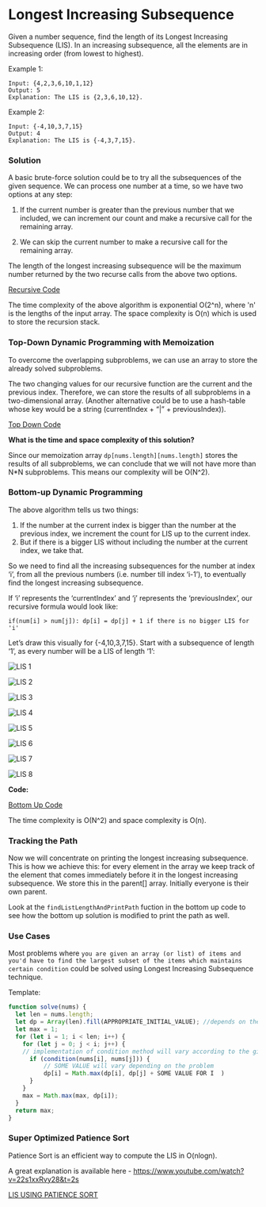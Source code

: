 # Longest Increasing Subsequence

Given a number sequence, find the length of its Longest Increasing Subsequence (LIS). In an increasing subsequence, all the elements are in increasing order (from lowest to highest).

Example 1:

```code
Input: {4,2,3,6,10,1,12}
Output: 5
Explanation: The LIS is {2,3,6,10,12}.
```

Example 2:

```code
Input: {-4,10,3,7,15}
Output: 4
Explanation: The LIS is {-4,3,7,15}.
```

### Solution

A basic brute-force solution could be to try all the subsequences of the given sequence. We can process one number at a time, so we have two options at any step:

1. If the current number is greater than the previous number that we included, we can increment our count and make a recursive call for the remaining array.

2. We can skip the current number to make a recursive call for the remaining array.

The length of the longest increasing subsequence will be the maximum number returned by the two recurse calls from the above two options.

[Recursive Code](../Longest-Increasing-Subsequence/lis-recursive.js)

The time complexity of the above algorithm is exponential O(2^n), where 'n' is the lengths of the input array. The space complexity is O(n) which is used to store the recursion stack.

### Top-Down Dynamic Programming with Memoization

To overcome the overlapping subproblems, we can use an array to store the already solved subproblems.

The two changing values for our recursive function are the current and the previous index. Therefore, we can store the results of all subproblems in a two-dimensional array. (Another alternative could be to use a hash-table whose key would be a string (currentIndex + “|” + previousIndex)).

[Top Down Code](../Longest-Increasing-Subsequence/lis-top-down.js)

**What is the time and space complexity of this solution?**

Since our memoization array `dp[nums.length][nums.length]` stores the results of all subproblems, we can conclude that we will not have more than N\*N subproblems. This means our complexity will be O(N^2).

### Bottom-up Dynamic Programming

The above algorithm tells us two things:

1. If the number at the current index is bigger than the number at the previous index, we increment the count for LIS up to the current index.
2. But if there is a bigger LIS without including the number at the current index, we take that.

So we need to find all the increasing subsequences for the number at index ‘i’, from all the previous numbers (i.e. number till index ‘i-1’), to eventually find the longest increasing subsequence.

If ‘i’ represents the ‘currentIndex’ and ‘j’ represents the ‘previousIndex’, our recursive formula would look like:

`if(num[i] > num[j]): dp[i] = dp[j] + 1 if there is no bigger LIS for 'i'`

Let’s draw this visually for {-4,10,3,7,15}. Start with a subsequence of length ‘1’, as every number will be a LIS of length ‘1’:

![LIS 1](../Images/lis1.png)

![LIS 2](../Images/lis2.png)

![LIS 3](../Images/lis3.png)

![LIS 4](../Images/lis4.png)

![LIS 5](../Images/lis5.png)

![LIS 6](../Images/lis6.png)

![LIS 7](../Images/lis7.png)

![LIS 8](../Images/lis8.png)

**Code:**

[Bottom Up Code](../Longest-Increasing-Subsequence/lis-bottom-up.js)

The time complexity is O(N^2) and space complexity is O(n).

### Tracking the Path

Now we will concentrate on printing the longest increasing subsequence. This is how we achieve this: for every element in the array we keep track of the element that comes immediately before it in the longest increasing subsequence. We store this in the parent[] array. Initially everyone is their own parent.

Look at the `findListLengthAndPrintPath` fuction in the bottom up code to see how the bottom up solution is modified to print the path as well.

### Use Cases

Most problems where `you are given an array (or list) of items and you'd have to find the largest subset of the items which maintains certain condition` could be solved using Longest Increasing Subsequence technique.

Template:

```js
function solve(nums) {
  let len = nums.length;
  let dp = Array(len).fill(APPROPRIATE_INITIAL_VALUE); //depends on the problem
  let max = 1;
  for (let i = 1; i < len; i++) {
    for (let j = 0; j < i; j++) {
    // implementation of condition method will vary according to the given problem statement
      if (condition(nums[i], nums[j])) {
          // SOME VALUE will vary depending on the problem
          dp[i] = Math.max(dp[i], dp[j] + SOME VALUE FOR I  )
      }
    }
    max = Math.max(max, dp[i]);
  }
  return max;
}
```

### Super Optimized Patience Sort

Patience Sort is an efficient way to compute the LIS in O(nlogn).

A great explanation is available here - https://www.youtube.com/watch?v=22s1xxRvy28&t=2s

[LIS USING PATIENCE SORT](../Longest-Increasing-Subsequence/lis-patience-sort.js)
